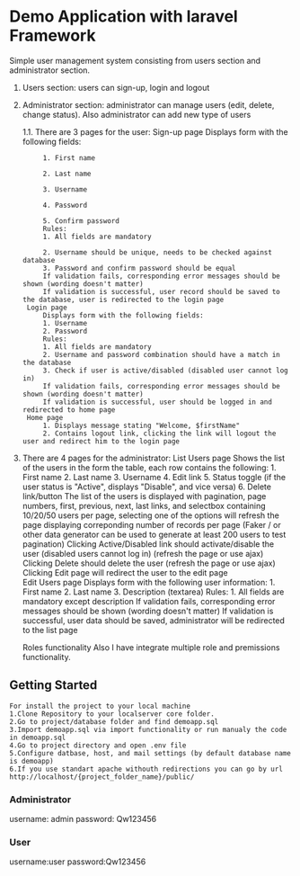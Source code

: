 # Demo Application with laravel Framework

Simple user management system consisting from users section and administrator section.



1. Users section: users can sign-up, login and logout

2. Administrator section: administrator can manage users (edit, delete, change status). Also administrator can add new type of users



	1.1. There are 3 pages for the user:
		Sign-up page
			Displays form with the following fields:
			
			1. First name

			2. Last name

			3. Username

			4. Password

			5. Confirm password
			Rules:
			1. All fields are mandatory

			2. Username should be unique, needs to be checked against database
			3. Password and confirm password should be equal
			If validation fails, corresponding error messages should be shown (wording doesn't matter)
			If validation is successful, user record should be saved to the database, user is redirected to the login page
		Login page
			Displays form with the following fields:
			1. Username
			2. Password
			Rules:
			1. All fields are mandatory
			2. Username and password combination should have a match in the database
			3. Check if user is active/disabled (disabled user cannot log in)
			If validation fails, corresponding error messages should be shown (wording doesn't matter)
			If validation is successful, user should be logged in and redirected to home page
		Home page
			1. Displays message stating "Welcome, $firstName"
			2. Contains logout link, clicking the link will logout the user and redirect him to the login page
2. There are 4 pages for the administrator:
	List Users page
		Shows the list of the users in the form the table, 
		each row contains the following:
			1. First name
			2. Last name
			3. Username
			4. Edit link
			5. Status toggle (if the user status is "Active", displays "Disable", and vice versa)
			6. Delete link/button
		The list of the users is displayed with pagination, page numbers, first, previous, next, last links, 
		and selectbox containing 10/20/50 users per page, selecting one of the options will refresh the page 
		displaying correponding number of records per page
		(Faker / or other data generator can be used to generate at least 200 users to test pagination)
		Clicking Active/Disabled link should activate/disable the user (disabled users cannot log in) (refresh the page or use ajax)
		Clicking Delete should delete the user (refresh the page or use ajax)
		Clicking Edit page will redirect the user to the edit page	
	Edit Users page
		Displays form with the following user information:
		1. First name
		2. Last name
		3. Description (textarea)
		Rules:
		1. All fields are mandatory except description
		If validation fails, corresponding error messages should be shown (wording doesn't matter)
		If validation is successful, user data should be saved, administrator will be redirected to the list page
	
	Roles functionality
		Also I have integrate multiple role and premissions functionality.
## Getting Started
	For install the project to your local machine
	1.Clone Repository to your localserver core folder.
	2.Go to project/database folder and find demoapp.sql
	3.Import demoapp.sql via import functionality or run manualy the code in demoapp.sql
	4.Go to project directory and open .env file
	5.Configure datbase, host, and mail settings (by default database name is demoapp)
	6.If you use standart apache withouth redirections you can go by url http://localhost/{project_folder_name}/public/
### Administrator
username: admin
password: Qw123456
### User
username:user
password:Qw123456
